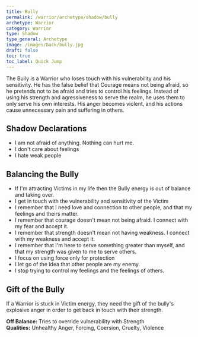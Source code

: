 ```yaml
---
title: Bully
permalink: /warrior/archetype/shadow/bully
archetype: Warrior
category: Warrior
type: Shadow
type_general: Archetype
image: /images/back/bully.jpg
draft: false
toc: true
toc_label: Quick Jump
---
```

 The Bully is a Warrior who loses touch with his vulnerability and his sensitivity. He has the false belief that Courage means not being afraid, so he pretends not to be afraid and tries to control his feelings. Instead of using his strength and agressiveness to serve the realm, he uses them to only serve his own interests. His anger becomes violent, and his actions cause unnecessary pain and suffering in others.   
  
  
## Shadow Declarations  
- I am not afraid of anything. Nothing can hurt me.  
- I don't care about feelings  
- I hate weak people  
  
## Balancing the Bully  
- If I'm attracting Victims in my life then the Bully energy is out of balance and taking over.   
- I get in touch with the vulnerability and sensitivity of the Victim  
- I remember that I need love and connection to other people, and that my feelings and theirs matter.   
- I remember that courage doesn't mean not being afraid. I connect with my fear and accept it.  
- I remember that strength doesn't mean not having weakness. I connect with my weakness and accept it.  
- I remember that I'm here to serve something greater than myself, and that my strength was given to me to serve others.  
- I focus on using force only for protection  
- I let go of the idea that other people are my enemy.  
- I stop trying to control my feelings and the feelings of others.  
  
## Gift of the Bully  
If a Warrior is stuck in Victim energy, they need the gift of the bully's explosive anger in order to get back in touch with their strength.   
  
**Off Balance:** Tries to override vulnerability with Strength  
**Qualities:** Unhealthy Anger, Forcing, Coersion, Cruelty, Violence
